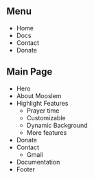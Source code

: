 
## Menu
- Home
- Docs
- Contact 
- Donate

## Main Page
- Hero
- About Mooslem
- Highlight Features
    - Prayer time
    - Customizable
    - Dynamic Background
    - More features
- Donate
- Contact
    - Gmail
- Documentation
- Footer
